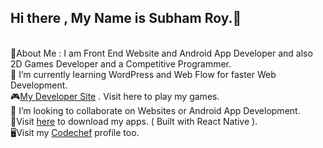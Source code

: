 ## Hi there , My Name is Subham Roy.👋
<br>
🧍About Me : I am Front End Website and Android App Developer and also 2D Games Developer and a Competitive Programmer.
<br>
🌱 I’m currently learning WordPress and Web Flow for faster Web Development.
<br>
🎮<a href="https://r0y4l23.itch.io">My Developer Site</a> . Visit here to play my games.
<br>
👯 I’m looking to collaborate on Websites or Android App Development.
<br>
📱Visit <a href="https://drive.google.com/drive/folders/16j_cZZYs7n0v2eKfwdTsYTNysw_HMcME?usp=sharing">here</a> to download my apps. ( Built with React Native ).
<br>
🖥️Visit my <a href="https://www.codechef.com/users/r0y4l">Codechef</a> profile too.
